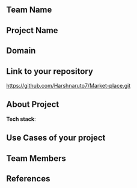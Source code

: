 ## Team Name 
## Project Name


## Domain



## Link to your repository
https://github.com/Harshnaruto7/Market-place.git
## About Project








**Tech stack**:

 

## Use Cases of your project


## Team Members


## References
